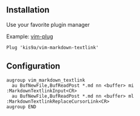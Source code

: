## Installation

Use your favorite plugin manager

Example: [vim-plug](https://github.com/junegunn/vim-plug)

```vim
Plug 'kis9a/vim-markdown-textlink'
```

## Configuration

```vim
augroup vim_markdown_textlink
  au BufNewFile,BufReadPost *.md nn <buffer> mi :MarkdownTextlinkInput<CR>
  au BufNewFile,BufReadPost *.md nn <buffer> ml :MarkdownTextlinkReplaceCursorLink<CR>
augroup END
```
